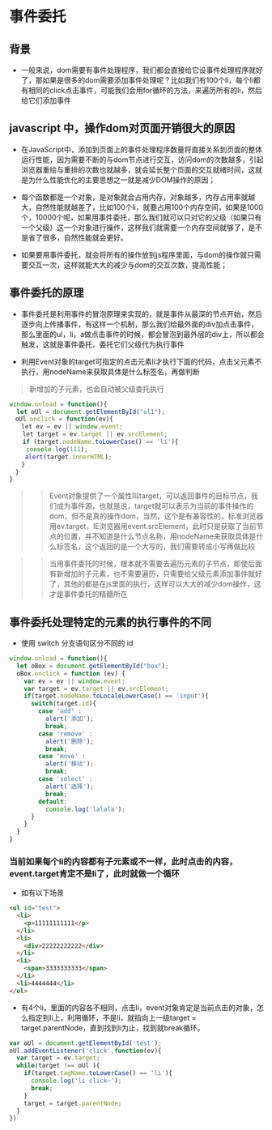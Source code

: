 # 事件委托

## 背景
- 一般来说，dom需要有事件处理程序，我们都会直接给它设事件处理程序就好了，那如果是很多的dom需要添加事件处理呢？比如我们有100个li，每个li都有相同的click点击事件，可能我们会用for循环的方法，来遍历所有的li，然后给它们添加事件

## javascript 中，操作dom对页面开销很大的原因

- 在JavaScript中，添加到页面上的事件处理程序数量将直接关系到页面的整体运行性能，因为需要不断的与dom节点进行交互，访问dom的次数越多，引起浏览器重绘与重排的次数也就越多，就会延长整个页面的交互就绪时间，这就是为什么性能优化的主要思想之一就是减少DOM操作的原因；

- 每个函数都是一个对象，是对象就会占用内存，对象越多，内存占用率就越大，自然性能就越差了，比如100个li，就要占用100个内存空间，如果是1000个，10000个呢，如果用事件委托，那么我们就可以只对它的父级（如果只有一个父级）这一个对象进行操作，这样我们就需要一个内存空间就够了，是不是省了很多，自然性能就会更好。

- 如果要用事件委托，就会将所有的操作放到js程序里面，与dom的操作就只需要交互一次，这样就能大大的减少与dom的交互次数，提高性能；

## 事件委托的原理
- 事件委托是利用事件的冒泡原理来实现的，就是事件从最深的节点开始，然后逐步向上传播事件，有这样一个机制，那么我们给最外面的div加点击事件，那么里面的ul，li，a做点击事件的时候，都会冒泡到最外层的div上，所以都会触发，这就是事件委托，委托它们父级代为执行事件

- 利用Event对象的target可指定的点击元素li才执行下面的代码，点击父元素不执行，用nodeName来获取具体是什么标签名，再做判断

> 新增加的子元素，也会自动被父级委托执行
```javascript
window.onload = function(){
  let oUl = document.getElementById("ul1");
　oUl.onclick = function(ev){
　　let ev = ev || window.event;
  　let target = ev.target || ev.srcElement;
　  if (target.nodeName.toLowerCase() == 'li'){
　   console.log(111);
　　 alert(target.innerHTML);
　　}
　}
}
```
>> Event对象提供了一个属性叫target，可以返回事件的目标节点，我们成为事件源，也就是说，target就可以表示为当前的事件操作的dom，但不是真的操作dom，当然，这个是有兼容性的，标准浏览器用ev.target，IE浏览器用event.srcElement，此时只是获取了当前节点的位置，并不知道是什么节点名称，用nodeName来获取具体是什么标签名，这个返回的是一个大写的，我们需要转成小写再做比较

>> 当用事件委托的时候，根本就不需要去遍历元素的子节点，即使后面有新增加的子元素，也不需要遍历，只需要给父级元素添加事件就好了，其他的都是在js里面的执行，这样可以大大的减少dom操作，这才是事件委托的精髓所在

## 事件委托处理特定的元素的执行事件的不同
- 使用 switch 分支语句区分不同的 id
```javascript
window.onload = function(){
  let oBox = document.getElementById("box");
  oBox.onclick = function (ev) {
    var ev = ev || window.event;
    var target = ev.target || ev.srcElement;
    if(target.nodeName.toLocaleLowerCase() == 'input'){
      switch(target.id){
        case 'add' :
          alert('添加');
          break;
        case 'remove' :
          alert('删除');
          break;
        case 'move' :
          alert('移动');
          break;
        case 'select' :
          alert('选择');
          break;
        default:
          console.log('lalala');
      }
    }
  }
}
```

### 当前如果每个li的内容都有子元素或不一样，此时点击的内容，event.target肯定不是li了，此时就做一个循环
- 如有以下场景
```html
<ul id="test">
  <li>
    <p>11111111111</p>
  </li>
  <li>
    <div>22222222222</div>
  </li>
  <li>
    <span>3333333333</span>
  </li>
  <li>4444444</li>
</ul>
```
- 有4个li，里面的内容各不相同，点击li，event对象肯定是当前点击的对象，怎么指定到li上，利用循环，不是li，就指向上一级target = target.parentNode，直到找到li为止，找到就break循环。

```javascript
var oUl = document.getElementById('test');
oUl.addEventListener('click',function(ev){
  var target = ev.target;
  while(target !== oUl ){
    if(target.tagName.toLowerCase() == 'li'){
      console.log('li click~');
      break;
    }
    target = target.parentNode;
  }
})
```